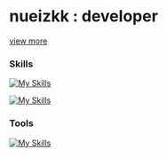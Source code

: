 # nueizkk : developer
<a href="https://chalk-shield-411.notion.site/github-com-nueizkk-5e9b30f58ee2443885df8135f512f5f4" target="_blank">view more</a>

### Skills
[![My Skills](https://skillicons.dev/icons?i=ts,js,next,tailwind,prisma,planetscale,react,redux,styledcomponents,scss,css,html,svg)](#)

[![My Skills](https://skillicons.dev/icons?i=java,spring,mysql)](#)


### Tools
[![My Skills](https://skillicons.dev/icons?i=git,github,gitlab,firebase,postman,figma,idea,vscode)](#)

